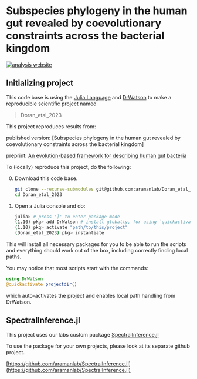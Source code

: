 # Subspecies phylogeny in the human gut revealed by coevolutionary constraints across the bacterial kingdom

[![analysis website](https://img.shields.io/badge/analysis-website-blue.svg)](https://aramanlab.github.io/Doran_etal_2023/)

## Initializing project

This code base is using the [Julia Language](https://julialang.org/) and
[DrWatson](https://juliadynamics.github.io/DrWatson.jl/stable/)
to make a reproducible scientific project named

> Doran_etal_2023

This project reproduces results from:

published version: [Subspecies phylogeny in the human gut revealed by coevolutionary constraints across the bacterial kingdom]

preprint: [An evolution-based framework for describing human gut bacteria
](https://www.biorxiv.org/content/10.1101/2023.12.04.569969v1)

To (locally) reproduce this project, do the following:

0. Download this code base.

   ```bash
   git clone --recurse-submodules git@github.com:aramanlab/Doran_etal_2023.git
   cd Doran_etal_2023
   ```
1. Open a Julia console and do:
   ```bash
   julia> # press ']' to enter package mode
   (1.10) pkg> add DrWatson # install globally, for using `quickactivate`
   (1.10) pkg> activate "path/to/this/project"
   (Doran_etal_2023) pkg> instantiate
   ```

This will install all necessary packages for you to be able to run the scripts and
everything should work out of the box, including correctly finding local paths.

You may notice that most scripts start with the commands:
```julia
using DrWatson
@quickactivate projectdir()
```
which auto-activates the project and enables local path handling from DrWatson.

## SpectralInference.jl

This project uses our labs custom package [SpectralInference.jl](https://github.com/aramanlab/SpectralInference.jl)

To use the package for your own projects, please look at its separate github project.

[https://github.com/aramanlab/SpectralInference.jl](https://github.com/aramanlab/SpectralInference.jl)
